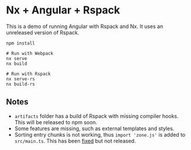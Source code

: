 # Nx + Angular + Rspack

This is a demo of running Angular with Rspack and Nx. It uses an unreleased version of Rspack.

```shell
npm install

# Run with Webpack
nx serve
nx build

# Run with Rspack
nx serve-rs
nx build-rs
```

## Notes

- `artifacts` folder has a build of Rspack with missing compiler hooks. This will be released to npm soon.
- Some features are missing, such as external templates and styles.
- Sorting entry chunks is not working, thus `import 'zone.js'` is added to `src/main.ts`. This has been [fixed](https://github.com/web-infra-dev/rspack/pull/2634) but not released.
